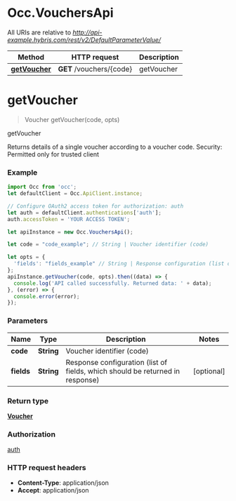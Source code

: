 # Occ.VouchersApi

All URIs are relative to *http://api-example.hybris.com/rest/v2/DefaultParameterValue/*

Method | HTTP request | Description
------------- | ------------- | -------------
[**getVoucher**](VouchersApi.md#getVoucher) | **GET** /vouchers/{code} | getVoucher


<a name="getVoucher"></a>
# **getVoucher**
> Voucher getVoucher(code, opts)

getVoucher

Returns details of a single voucher according to a voucher code.  Security: Permitted only for trusted client 

### Example
```javascript
import Occ from 'occ';
let defaultClient = Occ.ApiClient.instance;

// Configure OAuth2 access token for authorization: auth
let auth = defaultClient.authentications['auth'];
auth.accessToken = 'YOUR ACCESS TOKEN';

let apiInstance = new Occ.VouchersApi();

let code = "code_example"; // String | Voucher identifier (code)

let opts = { 
  'fields': "fields_example" // String | Response configuration (list of fields, which should be returned in response)
};
apiInstance.getVoucher(code, opts).then((data) => {
  console.log('API called successfully. Returned data: ' + data);
}, (error) => {
  console.error(error);
});

```

### Parameters

Name | Type | Description  | Notes
------------- | ------------- | ------------- | -------------
 **code** | **String**| Voucher identifier (code) | 
 **fields** | **String**| Response configuration (list of fields, which should be returned in response) | [optional] 

### Return type

[**Voucher**](Voucher.md)

### Authorization

[auth](../README.md#auth)

### HTTP request headers

 - **Content-Type**: application/json
 - **Accept**: application/json

